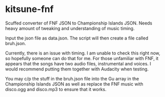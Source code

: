 # kitsune-fnf
Scuffed converter of FNF JSON to Championship Islands JSON. Needs heavy amount of tweaking and understanding of music timing. 

Input the json file as data.json. The script will then create a file called bruh.json. 

Currently, there is an issue with timing. I am unable to check this right now, so hopefully someone can do that for me. For those unfamiliar with FNF, it appears that the songs have two audio files, instrumental and voices. I would recommend putting them together with Audacity when testing.

You may c/p the stuff in the bruh.json file into the Gu array in the Championship Islands JSON as well as replace the FNF music with disco.ogg and disco.mp3 to ensure that it works.  
